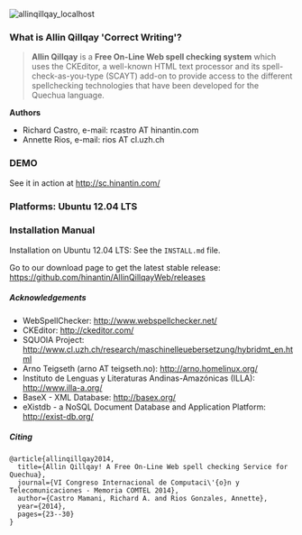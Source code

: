 ![allinqillqay_localhost](https://cloud.githubusercontent.com/assets/11825981/7220572/3fb0e660-e692-11e4-9608-62f79d644dc8.png)

### What is Allin Qillqay 'Correct Writing'?

> **Allin Qillqay** is a **Free On-Line Web spell checking system** which uses the CKEditor, a well-known HTML text processor and its 
> spell-check-as-you-type (SCAYT) add-on to provide access to the different spellchecking technologies that
> have been developed for the Quechua language.

**Authors**
  * Richard Castro, e-mail: rcastro AT hinantin.com
  * Annette Rios, e-mail: rios AT cl.uzh.ch
 
### DEMO

See it in action at http://sc.hinantin.com/

### Platforms: Ubuntu 12.04 LTS

### Installation Manual

Installation on Ubuntu 12.04 LTS:
See the `INSTALL.md` file.

Go to our download page to get the latest stable release:
https://github.com/hinantin/AllinQillqayWeb/releases

##### Acknowledgements

  * WebSpellChecker: http://www.webspellchecker.net/
  * CKEditor: http://ckeditor.com/
  * SQUOIA Project: http://www.cl.uzh.ch/research/maschinelleuebersetzung/hybridmt_en.html
  * Arno Teigseth (arno AT teigseth.no): http://arno.homelinux.org/
  * Instituto de Lenguas y Literaturas Andinas-Amazónicas (ILLA): http://www.illa-a.org/
  * BaseX - XML Database: http://basex.org/ 
  * eXistdb - a NoSQL Document Database and Application Platform: http://exist-db.org/

##### Citing

```
@article{allinqillqay2014,
  title={Allin Qillqay! A Free On-Line Web spell checking Service for Quechua},
  journal={VI Congreso Internacional de Computaci\'{o}n y Telecomunicaciones - Memoria COMTEL 2014},
  author={Castro Mamani, Richard A. and Rios Gonzales, Annette},
  year={2014},
  pages={23--30}
}
```
